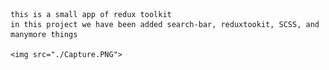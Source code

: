     this is a small app of redux toolkit 
    in this project we have been added search-bar, reduxtookit, SCSS, and manymore things
    
    <img src="./Capture.PNG">